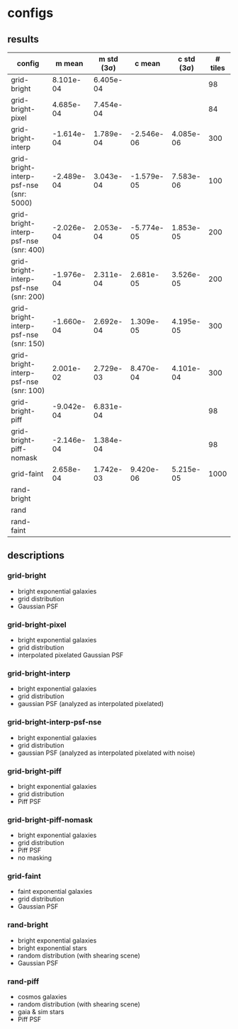 # configs

## results

|	config	|	m mean	|	m std (3σ)	|	c mean	|	c std (3σ)	|	# tiles	|
|---|---|---|---|---|---|
|	grid-bright	|	8.101e-04	|	6.405e-04	|		|		|	98	|
|	grid-bright-pixel	|	4.685e-04	|	7.454e-04	|		|		|	84	|
|	grid-bright-interp	|	-1.614e-04	|	1.789e-04	|	-2.546e-06	|	4.085e-06	|	300	|
|	grid-bright-interp-psf-nse (snr: 5000)	|	-2.489e-04	|	3.043e-04	|	-1.579e-05	|	7.583e-06	|	100	|
|	grid-bright-interp-psf-nse (snr: 400)	|	-2.026e-04	|	2.053e-04	|	-5.774e-05	|	1.853e-05	|	200	|
|	grid-bright-interp-psf-nse (snr: 200)	|	-1.976e-04	|	2.311e-04	|	2.681e-05	|	3.526e-05	|	200	|
|	grid-bright-interp-psf-nse (snr: 150)	|	-1.660e-04	|	2.692e-04	|	1.309e-05	|	4.195e-05	|	300	|
|	grid-bright-interp-psf-nse (snr: 100)	|	2.001e-02	|	2.729e-03	|	8.470e-04	|	4.101e-04	|	300	|
|	grid-bright-piff	|	-9.042e-04	|	6.831e-04	|		|		|	98	|
|	grid-bright-piff-nomask	|	-2.146e-04	|	1.384e-04	|		|		|	98	|
|	grid-faint	|	2.658e-04	|	1.742e-03	|	9.420e-06	|	5.215e-05	|	1000	|
|	rand-bright	|		|		|		|		|		|
|	rand	|		|		|		|		|		|
|	rand-faint	|		|		|		|		|		|

## descriptions

### grid-bright

- bright exponential galaxies
- grid distribution
- Gaussian PSF

### grid-bright-pixel

- bright exponential galaxies
- grid distribution
- interpolated pixelated Gaussian PSF

### grid-bright-interp

- bright exponential galaxies
- grid distribution
- gaussian PSF (analyzed as interpolated pixelated)

### grid-bright-interp-psf-nse

- bright exponential galaxies
- grid distribution
- gaussian PSF (analyzed as interpolated pixelated with noise)

### grid-bright-piff

- bright exponential galaxies
- grid distribution
- Piff PSF

### grid-bright-piff-nomask

- bright exponential galaxies
- grid distribution
- Piff PSF
- no masking

### grid-faint

- faint exponential galaxies
- grid distribution
- Gaussian PSF

### rand-bright

- bright exponential galaxies
- bright exponential stars
- random distribution (with shearing scene)
- Gaussian PSF

### rand-piff

- cosmos galaxies
- random distribution (with shearing scene)
- gaia & sim stars
- Piff PSF
